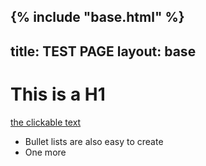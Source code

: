 {% include "base.html" %}
---
title: TEST PAGE
layout: base
---

# This is a H1

[the clickable text](/demo)

* Bullet lists are also easy to create
* One more

